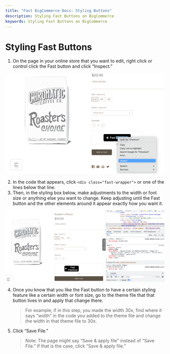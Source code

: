 ```yaml
---
title: "Fast BigCommerce Docs: Styling Buttons"
description: Styling Fast Buttons on BigCommerce
keywords: Styling Fast Buttons on BigCommerce
---
```


# Styling Fast Buttons

1. On the page in your online store that you want to edit, right click or control click the Fast button and click “Inspect.”

<img src="./images/image33.png"/>

2. In the code that appears, click `<div class="fast-wrapper">` or one of the lines below that line.
3. Then, in the styling box below, make adjustments to the width or font size or anything else you want to change. Keep adjusting until the Fast button and the other elements around it appear exactly how you want it.

<img src="./images/image38.png"/>

4.  Once you know that you like the Fast button to have a certain styling feature like a certain width or font size, go to the theme file that that button lives in and apply that change there.

    > For example, if in this step, you made the width 30x, find where it says “width” in the code you added to the theme file and change the width in that theme file to 30x.

5.  Click “Save File.”
    > Note: The page might say “Save & apply file” instead of “Save File.” If that is the case, click “Save & apply file.”
